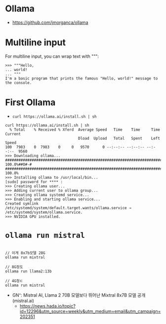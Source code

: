 # Ollama

- https://github.com/jmorganca/ollama


# Multiline input

For multiline input, you can wrap text with """:

```
>>> """Hello,
... world!
... """
I'm a basic program that prints the famous "Hello, world!" message to the console.
```


# First Ollama

- ```curl https://ollama.ai/install.sh | sh```

```
curl https://ollama.ai/install.sh | sh
  % Total    % Received % Xferd  Average Speed   Time    Time     Time  Current
                                 Dload  Upload   Total   Spent    Left  Speed
100  7983    0  7983    0     0   9570      0 --:--:-- --:--:-- --:--:--  9560
>>> Downloading ollama...
######################################################################## 100.0%##O#-#
######################################################################## 100.0%
>>> Installing ollama to /usr/local/bin...
[sudo] password for **** : 
>>> Creating ollama user...
>>> Adding current user to ollama group...
>>> Creating ollama systemd service...
>>> Enabling and starting ollama service...
Created symlink /etc/systemd/system/default.target.wants/ollama.service → /etc/systemd/system/ollama.service.
>>> NVIDIA GPU installed.
```

# ```ollama run mistral```

```

// 이게 8x7b모델 28G
ollama run mixtral

// 8G정도 
ollama run llama2:13b 

// 4G정ㄷ 
ollama run mistral
```

- GN⁺: Mistral AI, Llama 2 70B 모델보다 뛰어난 Mixtral 8x7B 모델 공개 (mistral.ai)
  - https://news.hada.io/topic?id=12296&utm_source=weekly&utm_medium=email&utm_campaign=202351
